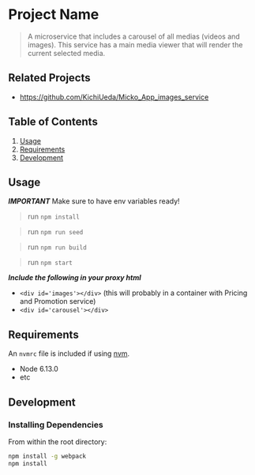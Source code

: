 # Project Name

> A microservice that includes a carousel of all medias (videos and images). This service has a main media viewer that will render the current selected media.

## Related Projects

  - https://github.com/KichiUeda/Micko_App_images_service

## Table of Contents

1. [Usage](#Usage)
1. [Requirements](#requirements)
1. [Development](#development)

## Usage

***IMPORTANT***
Make sure to have env variables ready!
> run `npm install`

> run `npm run seed`

> run `npm run build`

> run `npm start`

 ***Include the following in your proxy html***
  - `<div id='images'></div>` (this will probably in a container with Pricing and Promotion service)
  - `<div id='carousel'></div>`

## Requirements

An `nvmrc` file is included if using [nvm](https://github.com/creationix/nvm).

- Node 6.13.0
- etc

## Development

### Installing Dependencies

From within the root directory:

```sh
npm install -g webpack
npm install
```

